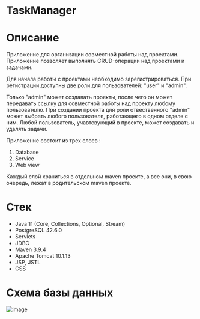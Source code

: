 # TaskManager

# Описание 
Приложение для организации совместной работы над проектами. Приложение позволяет выполнять CRUD-операции над проектами и задачами.

Для начала работы с проектами необходимо зарегистрироваться. При регистрации доступны две роли для пользователей: "user" и "admin".

Только "admin" может создавать проекты, после чего он может передавать ссылку для совместной работы над проекту любому пользователю. При создании проекта для роли отвественного "admin" может выбрать любого пользователя, работающего в одном отделе с ним. Любой пользователь, учавтсвующий в проекте, может создавать и удалять задачи.

Приложение состоит из трех слоев : 
  1. Database
  2. Service
  3. Web view
     
Каждый слой храниться в отдельном maven проекте, а все они, в свою очередь, лежат в родительском maven проекте.

# Стек
+ Java 11 (Core, Collections, Optional, Stream) 
+ PostgreSQL 42.6.0
+ Servlets  
+ JDBC
+ Maven 3.9.4
+ Apache Tomcat 10.1.13
+ JSP, JSTL
+ CSS

# Схема базы данных
![image](https://github.com/DanilKucheruk/TaskManager/assets/147261620/90f907a4-54ea-40e6-8902-724776f14259)

